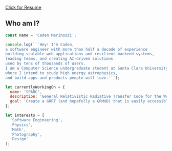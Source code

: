 <a target="_blank" rel="noopener noreferrer" href='./Caden Marinozzi Full Stack Software Engineer Resume.pdf'>Click for Resume</a>

## Who am I?

```js
const name = 'Caden Marinozzi';

console.log(```Hey! I'm Caden,
a software engineer with more than half a decade of experience
building scalable web applications and resilient backend systems,
leading teams, and creating AI-driven solutions
used by tens of thousands of users.
I am a Computer Science undergraduate student at Santa Clara University,
where I intend to study high energy astrophysics,
and build apps and products people will love.```);

let currentlyWorkingOn = {
  name: 'SPARC',
  description: 'General Relativistic Radiative Transfer Code for the Web',
  goal: 'Create a GRRT (and hopefully a GRMHD) that is easily accessible to researchers, VFX artists, and people all over the world without having to setup complicated environments.'
};

let interests = [
  'Software Engineering',
  'Physics',
  'Math',
  'Photography',
  'Design'
];
```
